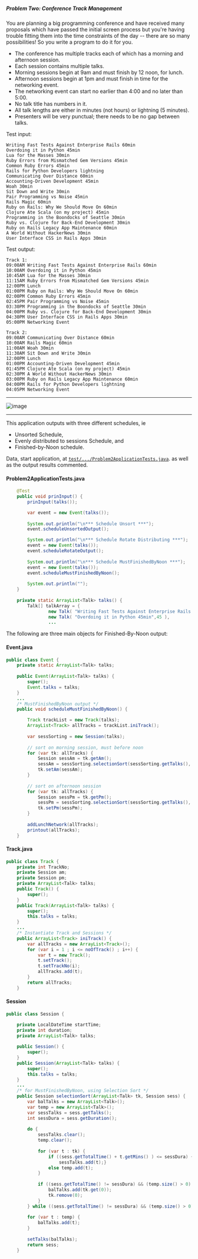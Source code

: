 ##### Problem Two: Conference Track Management
 
You are planning a big programming conference and have received many proposals which have passed the initial screen process but you're having trouble fitting them into the time constraints of the day -- there are so many possibilities! So you write a program to do it for you.
- The conference has multiple tracks each of which has a morning and afternoon session.
- Each session contains multiple talks.
- Morning sessions begin at 9am and must finish by 12 noon, for lunch.
- Afternoon sessions begin at 1pm and must finish in time for the networking event.
- The networking event can start no earlier than 4:00 and no later than 5:00.
- No talk title has numbers in it.
- All talk lengths are either in minutes (not hours) or lightning (5 minutes).
- Presenters will be very punctual; there needs to be no gap between talks.

Test input:

```
Writing Fast Tests Against Enterprise Rails 60min
Overdoing it in Python 45min
Lua for the Masses 30min
Ruby Errors from Mismatched Gem Versions 45min
Common Ruby Errors 45min
Rails for Python Developers lightning
Communicating Over Distance 60min
Accounting-Driven Development 45min
Woah 30min
Sit Down and Write 30min
Pair Programming vs Noise 45min
Rails Magic 60min
Ruby on Rails: Why We Should Move On 60min
Clojure Ate Scala (on my project) 45min
Programming in the Boondocks of Seattle 30min
Ruby vs. Clojure for Back-End Development 30min
Ruby on Rails Legacy App Maintenance 60min
A World Without HackerNews 30min
User Interface CSS in Rails Apps 30min
```

Test output: 

```
Track 1:
09:00AM Writing Fast Tests Against Enterprise Rails 60min
10:00AM Overdoing it in Python 45min
10:45AM Lua for the Masses 30min
11:15AM Ruby Errors from Mismatched Gem Versions 45min
12:00PM Lunch
01:00PM Ruby on Rails: Why We Should Move On 60min
02:00PM Common Ruby Errors 45min
02:45PM Pair Programming vs Noise 45min
03:30PM Programming in the Boondocks of Seattle 30min
04:00PM Ruby vs. Clojure for Back-End Development 30min
04:30PM User Interface CSS in Rails Apps 30min
05:00PM Networking Event
```
``` 
Track 2:
09:00AM Communicating Over Distance 60min
10:00AM Rails Magic 60min
11:00AM Woah 30min
11:30AM Sit Down and Write 30min
12:00PM Lunch
01:00PM Accounting-Driven Development 45min
01:45PM Clojure Ate Scala (on my project) 45min
02:30PM A World Without HackerNews 30min
03:00PM Ruby on Rails Legacy App Maintenance 60min
04:00PM Rails for Python Developers lightning
04:05PM Networking Event
```
---
![image](img/210527TrackMngt.png)

---

This application outputs with three different schedules, ie 
* Unsorted Schedule,
* Evenly distributed to sessions Schedule, and
* Finished-by-Noon schedule. 

Data, start application, at [`test/.../Problem2ApplicationTests.java`](/problem2/src/test/java/problem2/Problem2ApplicationTests.java).
as well as the output results commented. 

#### Problem2ApplicationTests.java
``` java
	@Test
	public void prinInput() {
		prinInput(talks());

		var event = new Event(talks());
		
		System.out.println("\n*** Schedule Unsort ***");
		event.scheduleUnsortedOutput();

		System.out.println("\n*** Schedule Rotate Distributing ***");
		event = new Event(talks());
		event.scheduleRotateOutput();
		
		System.out.println("\n*** Schedule MustFinishedByNoon ***");
		event = new Event(talks());
		event.scheduleMustFinishedByNoon();	
		
		System.out.println("");
	}
	
	private static ArrayList<Talk> talks() {
		Talk[] talkArray = {
				new Talk( "Writing Fast Tests Against Enterprise Rails 60min", 60 ),
				new Talk( "Overdoing it in Python 45min",45 ),
				...
```
The following are three main objects for Finished-By-Noon output:
#### Event.java
``` java
public class Event {
	private static ArrayList<Talk> talks;
	
	public Event(ArrayList<Talk> talks) {
		super();
		Event.talks = talks;
	}
	...
	/* MustFinishedByNoon output */
	public void scheduleMustFinishedByNoon() {

		Track trackList = new Track(talks);
		ArrayList<Track> allTracks = trackList.iniTrack();
		
		var sessSorting = new Session(talks);
		
		// sort on morning session, must before noon
		for (var tk: allTracks) {
			Session sessAm = tk.getAm();
			sessAm = sessSorting.selectionSort(sessSorting.getTalks(), sessAm);
			tk.setAm(sessAm);
		}
		
		// sort on afternoon session
		for (var tk: allTracks) {
			Session sessPm = tk.getPm();
			sessPm = sessSorting.selectionSort(sessSorting.getTalks(), sessPm);
			tk.setPm(sessPm);
		}	
		
		addLunchNetwork(allTracks);
		printout(allTracks);
	}
```
#### Track.java
``` java
public class Track {
	private int TrackNo;
	private Session am;
	private Session pm;
	private ArrayList<Talk> talks;
	public Track() {
		super();
	}
	public Track(ArrayList<Talk> talks) {
		super();
		this.talks = talks;
	}
	...
	/* Instantiate Track and Sessions */
	public ArrayList<Track> iniTrack() {
		var allTracks = new ArrayList<Track>();
		for (var i = 1 ; i <= noOfTrack() ; i++) {
			var t = new Track();
			t.setTrack();
			t.setTrackNo(i);
			allTracks.add(t);
		}
		return allTracks;
	}
```
#### Session
``` java
public class Session {

	private LocalDateTime startTime;
	private int duration;
	private ArrayList<Talk> talks;
	
	public Session() {
		super();
	}
	public Session(ArrayList<Talk> talks) {
		super();
		this.talks = talks;
	}
	...
	/* for MustFinishedByNoon, using Selection Sort */ 
	public Session selectionSort(ArrayList<Talk> tk, Session sess) {
		var balTalks = new ArrayList<Talk>();
		var temp = new ArrayList<Talk>();
		var sessTalks = sess.getTalks();
		int sessDura = sess.getDuration();
		
		do {
			sessTalks.clear();
			temp.clear();
			
			for (var t : tk) {
				if ((sess.getTotalTime() + t.getMins() ) <= sessDura) {
					sessTalks.add(t);}
				else temp.add(t);
			}
			
			if ((sess.getTotalTime() != sessDura) && (temp.size() > 0) ) {
				balTalks.add(tk.get(0));
				tk.remove(0);
			}
		} while ((sess.getTotalTime() != sessDura) && (temp.size() > 0) );
		
		for (var t : temp) {
			balTalks.add(t);
		}
		
		setTalks(balTalks);
		return sess;
	}	
```